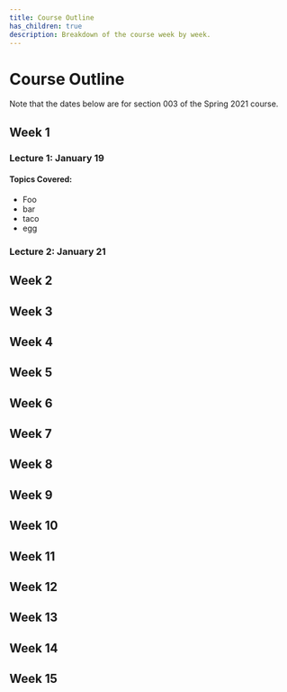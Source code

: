 ```yaml
---
title: Course Outline
has_children: true
description: Breakdown of the course week by week.
---
```


# Course Outline

Note that the dates below are for section 003 of the Spring 2021 course. 




## Week 1

### Lecture 1: January 19

#### Topics Covered:
- Foo
- bar
- taco
- egg


### Lecture 2: January 21






## Week 2




## Week 3




## Week 4





## Week 5





## Week 6





## Week 7





## Week 8





## Week 9





## Week 10





## Week 11






## Week 12





## Week 13





## Week 14





## Week 15


